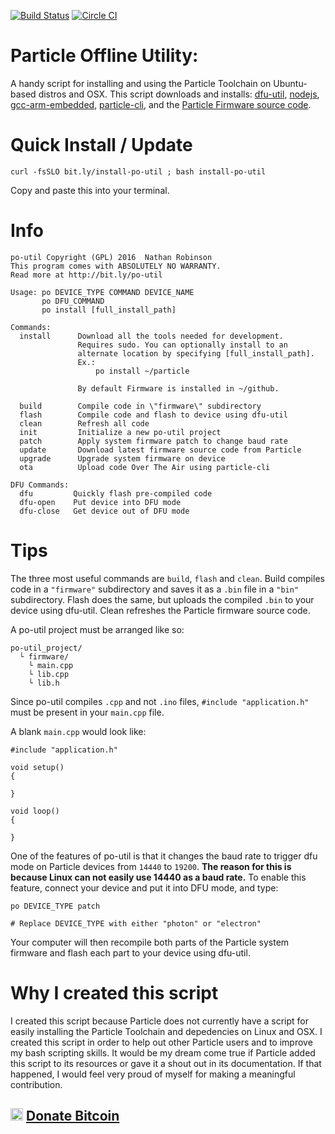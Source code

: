 [![Build Status](https://travis-ci.org/nrobinson2000/po-util.svg?branch=master)](https://travis-ci.org/nrobinson2000/po-util) [![Circle CI](https://circleci.com/gh/nrobinson2000/po-util.svg?style=svg)](https://circleci.com/gh/nrobinson2000/po-util)
# Particle Offline Utility:

A handy script for installing and using the Particle Toolchain on Ubuntu-based distros and OSX.
This script downloads and installs: [dfu-util](http://dfu-util.sourceforge.net/), [nodejs](https://nodejs.org/en/), [gcc-arm-embedded](https://launchpad.net/~terry.guo/+archive/ubuntu/gcc-arm-embedded), [particle-cli](https://github.com/spark/particle-cli), and the [Particle Firmware source code](https://github.com/spark/firmware).

# Quick Install / Update
```
curl -fsSLO bit.ly/install-po-util ; bash install-po-util
```
Copy and paste this into your terminal.

# Info
```
po-util Copyright (GPL) 2016  Nathan Robinson
This program comes with ABSOLUTELY NO WARRANTY.
Read more at http://bit.ly/po-util

Usage: po DEVICE_TYPE COMMAND DEVICE_NAME
       po DFU_COMMAND
       po install [full_install_path]

Commands:
  install      Download all the tools needed for development.
               Requires sudo. You can optionally install to an
               alternate location by specifying [full_install_path].
               Ex.:
                   po install ~/particle

               By default Firmware is installed in ~/github.

  build        Compile code in \"firmware\" subdirectory
  flash        Compile code and flash to device using dfu-util
  clean        Refresh all code
  init         Initialize a new po-util project
  patch        Apply system firmware patch to change baud rate
  update       Download latest firmware source code from Particle
  upgrade      Upgrade system firmware on device
  ota          Upload code Over The Air using particle-cli

DFU Commands:
  dfu         Quickly flash pre-compiled code
  dfu-open    Put device into DFU mode
  dfu-close   Get device out of DFU mode
```

# Tips
The three most useful commands are `build`, `flash` and `clean`. Build compiles code in a `"firmware"` subdirectory and saves it as a `.bin` file in a `"bin"` subdirectory. Flash does the same, but uploads the compiled `.bin` to your device using dfu-util. Clean refreshes the Particle firmware source code.

A po-util project must be arranged like so:
```
po-util_project/
  └ firmware/
    └ main.cpp
    └ lib.cpp
    └ lib.h
```
Since po-util compiles `.cpp` and not `.ino` files, `#include "application.h"` must be present in your `main.cpp` file.

A blank `main.cpp` would look like:
```
#include "application.h"

void setup()
{

}

void loop()
{

}
```
One of the features of po-util is that it changes the baud rate to trigger dfu mode on Particle devices from `14440` to `19200`. **The reason for this is because Linux can not easily use 14440 as a baud rate.** To enable this feature, connect your device and put it into DFU mode, and type:
```
po DEVICE_TYPE patch

# Replace DEVICE_TYPE with either "photon" or "electron"
```
Your computer will then recompile both parts of the Particle system firmware and flash each part to your device using dfu-util.


# Why I created this script
I created this script because Particle does not currently have a script for easily installing the Particle Toolchain and depedencies on Linux and OSX. I created this script in order to help out other Particle users and to improve my bash scripting skills. It would be my dream come true if Particle added this script to its resources or gave it a shout out in its documentation. If that happened, I would feel very proud of myself for making a meaningful contribution.


<img src="https://upload.wikimedia.org/wikipedia/commons/thumb/4/46/Bitcoin.svg/500px-Bitcoin.svg.png" height="20px" width="20px">  [Donate Bitcoin](https://onename.com/nrobinson2000)
---
